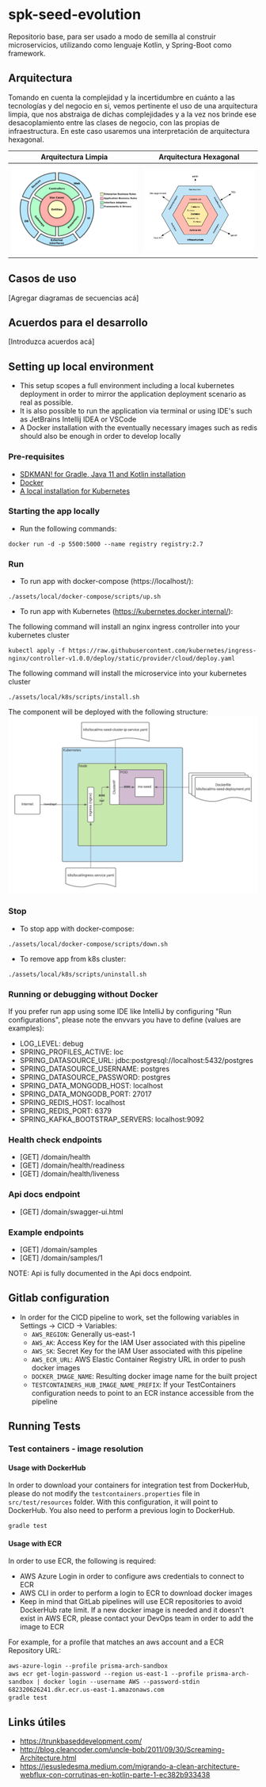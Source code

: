 # spk-seed-evolution

Repositorio base, para ser usado a modo de semilla al construir microservicios, utilizando como lenguaje Kotlin, y Spring-Boot como framework.

## Arquitectura

Tomando en cuenta la complejidad y la incertidumbre en cuánto a las tecnologías y del negocio en si, vemos pertinente el uso de una arquitectura limpia, que nos abstraiga de dichas complejidades y a la vez nos brinde ese desacoplamiento entre las clases de negocio, con las propias de infraestructura. En este caso usaremos una interpretación de arquitectura hexagonal.


|   Arquitectura Limpia    | Arquitectura Hexagonal  |
|:------------------------:|:-----------------------:|
| ![](docs/clean-arch.png) | ![](docs/hexa-arch.png) |

## Casos de uso

[Agregar diagramas de secuencias acá]


## Acuerdos para el desarrollo

[Introduzca acuerdos acá]

## Setting up local environment

- This setup scopes a full environment including a local kubernetes deployment in order to mirror the application
  deployment scenario as real as possible.
- It is also possible to run the application via terminal or using IDE's such as JetBrains Intellij IDEA or VSCode
- A Docker installation with the eventually necessary images such as redis should also be enough in order to develop
  locally

### Pre-requisites

- [SDKMAN! for Gradle, Java 11 and Kotlin installation](https://sdkman.io/)
- [Docker](https://docs.docker.com/get-docker)
- [A local installation for Kubernetes](https://kubernetes.io/docs/setup)

### Starting the app locally

- Run the following commands:

```
docker run -d -p 5500:5000 --name registry registry:2.7
```

### Run

- To run app with docker-compose (https://localhost/):

```
./assets/local/docker-compose/scripts/up.sh
```

- To run app with Kubernetes (https://kubernetes.docker.internal/):

The following command will install an nginx ingress controller into your kubernetes cluster
```
kubectl apply -f https://raw.githubusercontent.com/kubernetes/ingress-nginx/controller-v1.0.0/deploy/static/provider/cloud/deploy.yaml
```

The following command will install the microservice into your kubernetes cluster
```
./assets/local/k8s/scripts/install.sh
```

The component will be deployed with the following structure:
![](docs/kubernetes-local-installation.png)

### Stop

- To stop app with docker-compose:

```
./assets/local/docker-compose/scripts/down.sh
```

- To remove app from k8s cluster:

```
./assets/local/k8s/scripts/uninstall.sh
```

### Running or debugging without Docker

If you prefer run app using some IDE like IntelliJ by configuring "Run configurations", please note the envvars you have
to define (values are examples):

- LOG_LEVEL: debug
- SPRING_PROFILES_ACTIVE: loc
- SPRING_DATASOURCE_URL: jdbc:postgresql://localhost:5432/postgres
- SPRING_DATASOURCE_USERNAME: postgres
- SPRING_DATASOURCE_PASSWORD: postgres
- SPRING_DATA_MONGODB_HOST: localhost
- SPRING_DATA_MONGODB_PORT: 27017
- SPRING_REDIS_HOST: localhost
- SPRING_REDIS_PORT: 6379
- SPRING_KAFKA_BOOTSTRAP_SERVERS: localhost:9092

### Health check endpoints

- [GET] /domain/health
- [GET] /domain/health/readiness
- [GET] /domain/health/liveness

### Api docs endpoint

- [GET] /domain/swagger-ui.html

### Example endpoints

- [GET] /domain/samples
- [GET] /domain/samples/1

NOTE: Api is fully documented in the Api docs endpoint.

## Gitlab configuration

- In order for the CICD pipeline to work, set the following variables in Settings -> CICD -> Variables:
    - `AWS_REGION`: Generally us-east-1
    - `AWS_AK`: Access Key for the IAM User associated with this pipeline
    - `AWS_SK`: Secret Key for the IAM User associated with this pipeline
    - `AWS_ECR_URL`: AWS Elastic Container Registry URL in order to push docker images
    - `DOCKER_IMAGE_NAME`: Resulting docker image name for the built project
    - `TESTCONTAINERS_HUB_IMAGE_NAME_PREFIX`: If your TestContainers configuration needs to point to an ECR instance accessible from the pipeline

## Running Tests

### Test containers - image resolution

#### Usage with DockerHub

In order to download your containers for integration test from DockerHub, please do not modify the `testcontainers.properties` file in `src/test/resources` folder. With this configuration, it will point to DockerHub. You also need to perform a previous login to DockerHub.

```
gradle test
```

#### Usage with ECR
In order to use ECR, the following is required:
- AWS Azure Login in order to configure aws credentials to connect to ECR
- AWS CLI in order to perform a login to ECR to download docker images
- Keep in mind that GitLab pipelines will use ECR repositories to avoid DockerHub rate limit. If a new docker image is needed and it doesn't exist in AWS ECR, please contact your DevOps team in order to add the image to ECR

For example, for a profile that matches an aws account and a ECR Repository URL:

```
aws-azure-login --profile prisma-arch-sandbox
aws ecr get-login-password --region us-east-1 --profile prisma-arch-sandbox | docker login --username AWS --password-stdin 682320626241.dkr.ecr.us-east-1.amazonaws.com
gradle test
```


## Links útiles

* https://trunkbaseddevelopment.com/
* http://blog.cleancoder.com/uncle-bob/2011/09/30/Screaming-Architecture.html
* https://jesusledesma.medium.com/migrando-a-clean-architecture-webflux-con-corrutinas-en-kotlin-parte-1-ec382b933438
